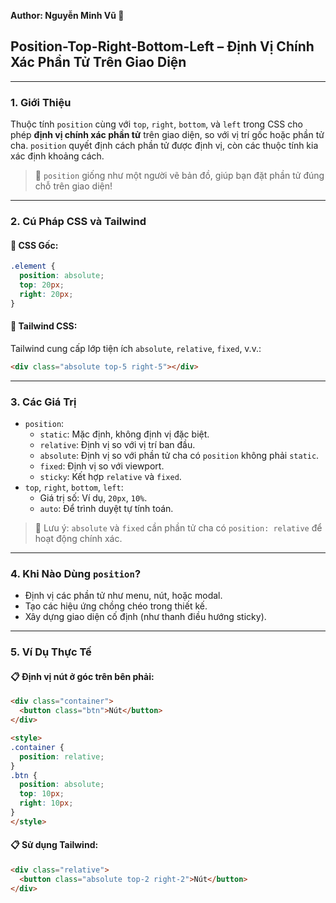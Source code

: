 **Author: Nguyễn Minh Vũ 📘**

## Position-Top-Right-Bottom-Left – Định Vị Chính Xác Phần Tử Trên Giao Diện

---

### 1. **Giới Thiệu**

Thuộc tính `position` cùng với `top`, `right`, `bottom`, và `left` trong CSS cho phép **định vị chính xác phần tử** trên giao diện, so với vị trí gốc hoặc phần tử cha. `position` quyết định cách phần tử được định vị, còn các thuộc tính kia xác định khoảng cách.

> 🎨 `position` giống như một người vẽ bản đồ, giúp bạn đặt phần tử đúng chỗ trên giao diện!

---

### 2. **Cú Pháp CSS và Tailwind**

#### 📌 CSS Gốc:

```css
.element {
  position: absolute;
  top: 20px;
  right: 20px;
}
```

#### 📌 Tailwind CSS:

Tailwind cung cấp lớp tiện ích `absolute`, `relative`, `fixed`, v.v.:

```html
<div class="absolute top-5 right-5"></div>
```

---

### 3. **Các Giá Trị**

- `position`:
  - `static`: Mặc định, không định vị đặc biệt.
  - `relative`: Định vị so với vị trí ban đầu.
  - `absolute`: Định vị so với phần tử cha có `position` không phải `static`.
  - `fixed`: Định vị so với viewport.
  - `sticky`: Kết hợp `relative` và `fixed`.
- `top`, `right`, `bottom`, `left`:
  - Giá trị số: Ví dụ, `20px`, `10%`.
  - `auto`: Để trình duyệt tự tính toán.

> 🧠 Lưu ý: `absolute` và `fixed` cần phần tử cha có `position: relative` để hoạt động chính xác.

---

### 4. **Khi Nào Dùng `position`?**

- Định vị các phần tử như menu, nút, hoặc modal.
- Tạo các hiệu ứng chồng chéo trong thiết kế.
- Xây dựng giao diện cố định (như thanh điều hướng sticky).

---

### 5. **Ví Dụ Thực Tế**

#### 📋 Định vị nút ở góc trên bên phải:

```html
<div class="container">
  <button class="btn">Nút</button>
</div>

<style>
.container {
  position: relative;
}
.btn {
  position: absolute;
  top: 10px;
  right: 10px;
}
</style>
```

#### 📋 Sử dụng Tailwind:

```html
<div class="relative">
  <button class="absolute top-2 right-2">Nút</button>
</div>
```